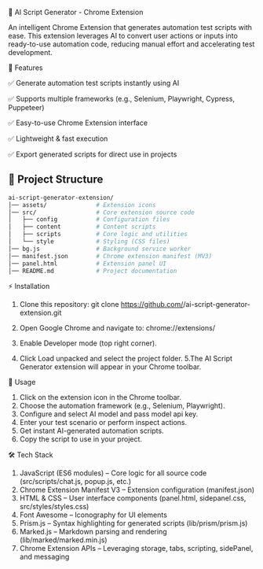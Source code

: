 🚀 AI Script Generator - Chrome Extension

An intelligent Chrome Extension that generates automation test scripts with ease.
This extension leverages AI to convert user actions or inputs into ready-to-use automation code, reducing manual effort and accelerating test development.

📌 Features

✅ Generate automation test scripts instantly using AI

✅ Supports multiple frameworks (e.g., Selenium, Playwright, Cypress, Puppeteer)

✅ Easy-to-use Chrome Extension interface

✅ Lightweight & fast execution

✅ Export generated scripts for direct use in projects

## 📂 Project Structure  

```bash
ai-script-generator-extension/
│── assets/              # Extension icons
│── src/                 # Core extension source code
│   ├── config           # Configuration files
│   ├── content          # Content scripts
│   ├── scripts          # Core logic and utilities
│   └── style            # Styling (CSS files)
│── bg.js                # Background service worker
│── manifest.json        # Chrome extension manifest (MV3)
│── panel.html           # Extension panel UI
│── README.md            # Project documentation


````


⚡ Installation

1. Clone this repository:
git clone https://github.com/<your-username>/ai-script-generator-extension.git

2. Open Google Chrome and navigate to:
   chrome://extensions/
   
3. Enable Developer mode (top right corner).
4. Click Load unpacked and select the project folder.
5.The AI Script Generator extension will appear in your Chrome toolbar.

🎯 Usage
1. Click on the extension icon in the Chrome toolbar.
2. Choose the automation framework (e.g., Selenium, Playwright).
3. Configure and select AI model and pass model api key.
4. Enter your test scenario or perform inspect actions.
5. Get instant AI-generated automation scripts.
6. Copy the script to use in your project.

🛠️ Tech Stack

1. JavaScript (ES6 modules) – Core logic for all source code (src/scripts/chat.js, popup.js, etc.)
2. Chrome Extension Manifest V3 – Extension configuration (manifest.json)
3. HTML & CSS – User interface components (panel.html, sidepanel.css, src/styles/styles.css)
4. Font Awesome – Iconography for UI elements
5. Prism.js – Syntax highlighting for generated scripts (lib/prism/prism.js)
6. Marked.js – Markdown parsing and rendering (lib/marked/marked.min.js)
7. Chrome Extension APIs – Leveraging storage, tabs, scripting, sidePanel, and messaging




